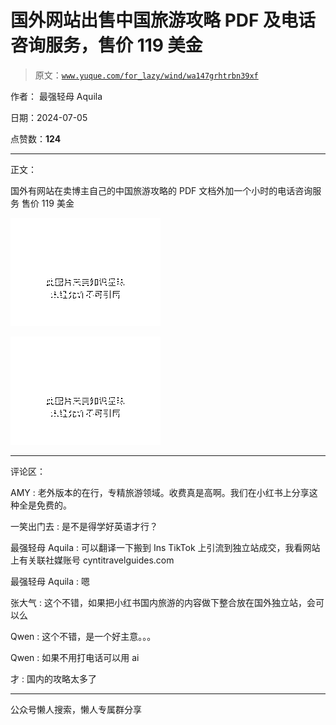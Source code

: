 # 国外网站出售中国旅游攻略 PDF 及电话咨询服务，售价 119 美金

> 原文：[`www.yuque.com/for_lazy/wind/wa147grhtrbn39xf`](https://www.yuque.com/for_lazy/wind/wa147grhtrbn39xf)

作者： 最强轻母 Aquila

日期：2024-07-05

点赞数：**124**

* * *

正文：

国外有网站在卖博主自己的中国旅游攻略的 PDF 文档外加一个小时的电话咨询服务 售价 119 美金

![](img/66051fc87a47edd83175f4eceadeb128.png "None")

![](img/2f613cf9f60db710d198ae1e1a97a0d2.png "None")

* * *

评论区：

AMY : 老外版本的在行，专精旅游领域。收费真是高啊。我们在小红书上分享这种全是免费的。

一笑出门去 : 是不是得学好英语才行？

最强轻母 Aquila : 可以翻译一下搬到 Ins TikTok 上引流到独立站成交，我看网站上有关联社媒账号 cyntitravelguides.com

最强轻母 Aquila : 嗯

张大气 : 这个不错，如果把小红书国内旅游的内容做下整合放在国外独立站，会可以么

Qwen : 这个不错，是一个好主意。。。

Qwen : 如果不用打电话可以用 ai

才 : 国内的攻略太多了

* * *

公众号懒人搜索，懒人专属群分享